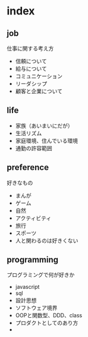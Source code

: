 
# index

## job
仕事に関する考え方
- 信頼について
- 給与について
- コミュニケーション
- リーダシップ
- 顧客と企業について

## life
- 家族（あいまいにだが）
- 生活リズム
- 家庭環境、住んでいる環境
- 通勤の許容範囲

## preference
好きなもの
- まんが
- ゲーム
- 自然
- アクティビティ
- 旅行
- スポーツ
- 人と関わるのは好きくない

## programming
プログラミングで何が好きか
- javascript
- sql
- 設計思想
- ソフトウェア境界
- OOPと関数型、DDD、class
- プロダクトとしてのあり方
- 

